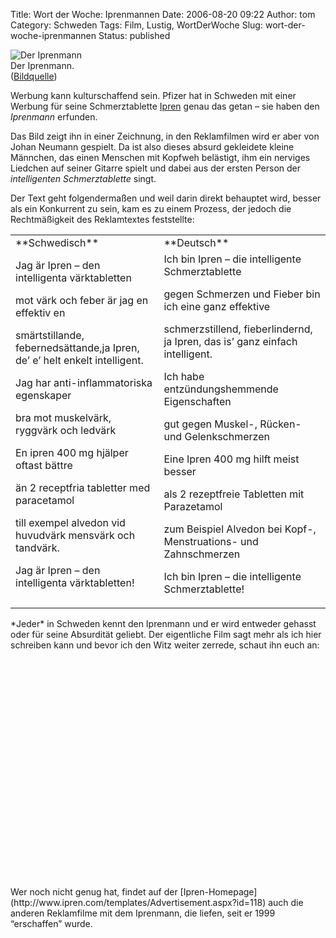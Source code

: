 Title: Wort der Woche: Iprenmannen
Date: 2006-08-20 09:22
Author: tom
Category: Schweden
Tags: Film, Lustig, WortDerWoche
Slug: wort-der-woche-iprenmannen
Status: published

<div class="figure right">

![Der Iprenmann](http://www.fiket.de/pic/iprenmannen.jpg)  
Der Iprenmann.  
([Bildquelle](http://www.ipren.com/upload/Pdf/utveckling.pdf))

</div>

Werbung kann kulturschaffend sein. Pfizer hat in Schweden mit einer
Werbung für seine Schmerztablette [Ipren](http://www.ipren.com/) genau
das getan – sie haben den *Iprenmann* erfunden.

Das Bild zeigt ihn in einer Zeichnung, in den Reklamfilmen wird er aber
von Johan Neumann gespielt. Da ist also dieses absurd gekleidete kleine
Männchen, das einen Menschen mit Kopfweh belästigt, ihm ein nerviges
Liedchen auf seiner Gitarre spielt und dabei aus der ersten Person der
*intelligenten Schmerztablette* singt.

Der Text geht folgendermaßen und weil darin direkt behauptet wird,
besser als ein Konkurrent zu sein, kam es zu einem Prozess, der jedoch
die Rechtmäßigkeit des Reklamtextes feststellte:

<table width="100%">
<tr>
<td>
**Schwedisch**

</td>
<td>
**Deutsch**

</td>
</tr>

<tr>
<td>
Jag är Ipren – den intelligenta värktabletten

</p>
mot värk och feber är jag en effektiv en

smärtstillande, febernedsättande,ja Ipren, de’ e’ helt enkelt
intelligent.

Jag har anti-inflammatoriska egenskaper

bra mot muskelvärk, ryggvärk och ledvärk

En ipren 400 mg hjälper oftast bättre

än 2 receptfria tabletter med paracetamol

till exempel alvedon vid huvudvärk mensvärk och tandvärk.

<p>
Jag är Ipren – den intelligenta värktabletten!

</td>

<td>
Ich bin Ipren – die intelligente Schmerztablette

</p>
gegen Schmerzen und Fieber bin ich eine ganz effektive

schmerzstillend, fieberlindernd, ja Ipren, das is’ ganz einfach
intelligent.

Ich habe entzündungshemmende Eigenschaften

gut gegen Muskel-, Rücken- und Gelenkschmerzen

Eine Ipren 400 mg hilft meist besser

als 2 rezeptfreie Tabletten mit Parazetamol

zum Beispiel Alvedon bei Kopf-, Menstruations- und Zahnschmerzen

Ich bin Ipren – die intelligente Schmerztablette!

</td>
</tr>
</table>
*Jeder* in Schweden kennt den Iprenmann und er wird entweder gehasst
oder für seine Absurdität geliebt. Der eigentliche Film sagt mehr als
ich hier schreiben kann und bevor ich den Witz weiter zerrede, schaut
ihn euch an:

<p>
<object width="425" height="350">
<param name="movie" value="http://www.youtube.com/v/Vzg1N1lTShc"></param>

<embed src="http://www.youtube.com/v/Vzg1N1lTShc" type="application/x-shockwave-flash" width="425" height="350">
</embed>
</object>
</p>
Wer noch nicht genug hat, findet auf der
[Ipren-Homepage](http://www.ipren.com/templates/Advertisement.aspx?id=118)
auch die anderen Reklamfilme mit dem Iprenmann, die liefen, seit er 1999
“erschaffen” wurde.

